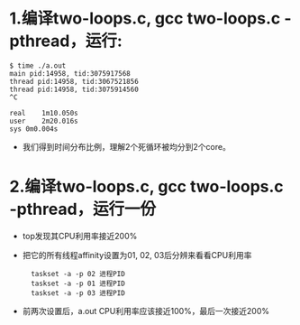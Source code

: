 # 1.编译two-loops.c, gcc two-loops.c -pthread，运行:
    $ time ./a.out 
    main pid:14958, tid:3075917568
    thread pid:14958, tid:3067521856
    thread pid:14958, tid:3075914560
    ^C
    
    real	1m10.050s
    user	2m20.016s
    sys	0m0.004s
* 我们得到时间分布比例，理解2个死循环被均分到2个core。

# 2.编译two-loops.c, gcc two-loops.c -pthread，运行一份
* top发现其CPU利用率接近200%
* 把它的所有线程affinity设置为01, 02, 03后分辨来看看CPU利用率

        taskset -a -p 02 进程PID
        taskset -a -p 01 进程PID
        taskset -a -p 03 进程PID
* 前两次设置后，a.out CPU利用率应该接近100%，最后一次接近200%
